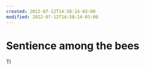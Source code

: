 ```yaml
---
created: 2022-07-12T14:58:14-03:00
modified: 2022-07-12T14:58:14-03:00
---
```


# Sentience among the bees

Tl

